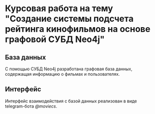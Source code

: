 # Курсовая работа на тему "Создание системы подсчета рейтинга кинофильмов на основе графовой СУБД Neo4j"

## База данных
С помощью СУБД Neo4j разработана графовая база данных, содержащая информацию о фильмах и пользователях.

## Интерфейс
Интерфейс взаимодействия с базой данных реализован в виде telegram-бота *@moviecs*.
